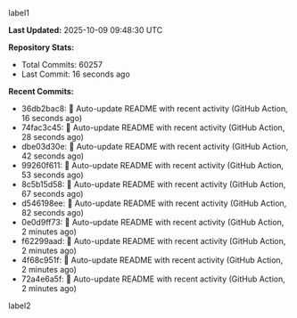 
label1 
<!-- ACTIVITY_START -->
**Last Updated:** 2025-10-09 09:48:30 UTC

**Repository Stats:**
- Total Commits: 60257
- Last Commit: 16 seconds ago

**Recent Commits:**
- 36db2bac8: 🤖 Auto-update README with recent activity (GitHub Action, 16 seconds ago)
- 74fac3c45: 🤖 Auto-update README with recent activity (GitHub Action, 28 seconds ago)
- dbe03d30e: 🤖 Auto-update README with recent activity (GitHub Action, 42 seconds ago)
- 99260f611: 🤖 Auto-update README with recent activity (GitHub Action, 53 seconds ago)
- 8c5b15d58: 🤖 Auto-update README with recent activity (GitHub Action, 67 seconds ago)
- d546198ee: 🤖 Auto-update README with recent activity (GitHub Action, 82 seconds ago)
- 0e0d9ff73: 🤖 Auto-update README with recent activity (GitHub Action, 2 minutes ago)
- f62299aad: 🤖 Auto-update README with recent activity (GitHub Action, 2 minutes ago)
- 4f68c951f: 🤖 Auto-update README with recent activity (GitHub Action, 2 minutes ago)
- 72a4e6a5f: 🤖 Auto-update README with recent activity (GitHub Action, 2 minutes ago)
<!-- ACTIVITY_END -->

label2
